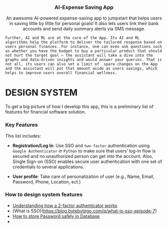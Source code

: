<!-- PROJECT LOGO -->
<br />
<p align="center">

  <h3 align="center">AI-Expense Saving App</h3>

  <p align="center">
    An awesome AI-powered expense-saving app to jumpstart that helps users in saving little by little for personal goals! It also lets users link their bank accounts and send daily summary alerts via SMS message. 
    
    Further, AI and ML are at the core of the App. Its AI and ML algorithms help the platform to deliver the tailored response based on users personal finances. For instance, one can even ask questions such as whether you have the budget to buy a particular product that should not hurt the target goal — the assistant will take a dive into the graphs and data-driven insights and would answer your queries. That is not all, its users can also set a limit of  spare changes on the App and the assistant will put that amount aside as users savings, which helps to improve users overall financial wellness.

  </p>
</p>

<!-- DESIGN SYSTEM -->
# DESIGN SYSTEM

To get a big picture of how I develop this app, this is a preliminary list of features for financial software solution. 

### Key Features

This list includes: 
* **Registration/Log In**: Use SSO and `two-factor` authentication using `Google Authenticator` in `Python` to make sure that users’ log-in flow is secured and no unauthorized person can get into the account. Also, Single Sign-on (SSO) enables secure user authentication with one set of credentials to several applications. 

* **User profile**: Take care of personalization of user (e.g., Name, Email, Password, Phone, Location, ect.)


### How to design system features

* [Understanding how a 2-factor authenticator works](https://blog.bytebytego.com/p/ep-16-design-google-placesyelp-also)
* [What is SSO)(https://blog.bytebytego.com/p/what-is-sso-episode-7)
* [How to store Password safely in Database](https://www.youtube.com/watch?v=zt8Cocdy15c)
* 





